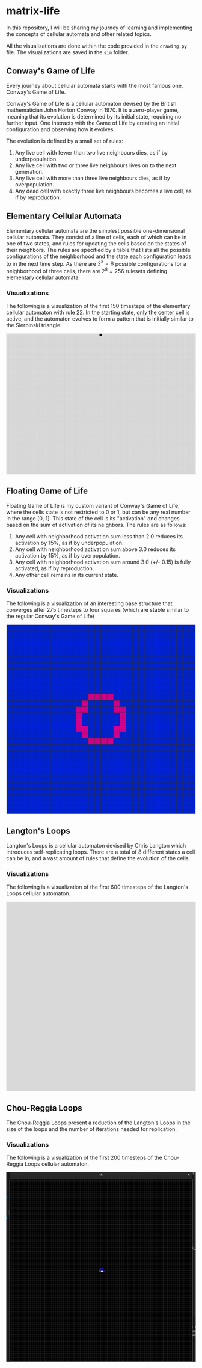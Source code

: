 # matrix-life
In this repository, I will be sharing my journey of learning and implementing the concepts of cellular automata and other related topics. 

All the visualizations are done within the code provided in the `drawing.py` file. The visualizations are saved in the `sim` folder.

## Conway's Game of Life
Every journey about cellular automata starts with the most famous one, Conway's Game of Life.

Conway's Game of Life is a cellular automaton devised by the British mathematician John Horton Conway in 1970. It is a zero-player game, meaning that its evolution is determined by its initial state, requiring no further input. One interacts with the Game of Life by creating an initial configuration and observing how it evolves.

The evolution is defined by a small set of rules:
1. Any live cell with fewer than two live neighbours dies, as if by underpopulation.
2. Any live cell with two or three live neighbours lives on to the next generation.
3. Any live cell with more than three live neighbours dies, as if by overpopulation.
4. Any dead cell with exactly three live neighbours becomes a live cell, as if by reproduction.

## Elementary Cellular Automata
Elementary cellular automata are the simplest possible one-dimensional cellular automata. They consist of a line of cells, each of which can be in one of two states, and rules for updating the cells based on the states of their neighbors. The rules are specified by a table that lists all the possible configurations of the neighborhood and the state each configuration leads to in the next time step. As there are $2^3 = 8$ possible configurations for a neighborhood of three cells, there are $2^8 = 256$ rulesets defining elementary cellular automata.

### Visualizations
The following is a visualization of the first 150 timesteps of the elementary cellular automaton with rule 22. In the starting state, only the center cell is active, and the automaton evolves to form a pattern that is initially similar to the Sierpinski triangle.

![Rule 22](sim/elementary_rule22.gif)

## Floating Game of Life
Floating Game of Life is my custom variant of Conway's Game of Life, where the cells state is not restricted to 0 or 1, but can be any real number in the range [0, 1]. This state of the cell is its "activation" and changes based on the sum of activation of its neighbors. The rules are as follows:
1. Any cell with neighborhood activation sum less than 2.0 reduces its activation by 15%, as if by underpopulation.
2. Any cell with neighborhood activation sum above 3.0 reduces its activation by 15%, as if by overpopulation.
3. Any cell with neighborhood activation sum around 3.0 (+/- 0.15) is fully activated, as if by reproduction.
4. Any other cell remains in its current state.

### Visualizations
The following is a visualization of an interesting base structure that converges after 275 timesteps to four squares (which are stable similar to the regular Conway's Game of Life)

![Floating Simulation](sim/floating_conway.gif)

## Langton's Loops
Langton's Loops is a cellular automaton devised by Chris Langton which introduces self-replicating loops. There are a total of 8 different states a cell can be in, and a vast amount of rules that define the evolution of the cells. 

### Visualizations
The following is a visualization of the first 600 timesteps of the Langton's Loops cellular automaton. 

![Langton's Loops](sim/langton_loops.gif)

## Chou-Reggia Loops
The Chou-Reggia Loops present a reduction of the Langton's Loops in the size of the loops and the number of iterations needed for replication.

### Visualizations
The following is a visualization of the first 200 timesteps of the Chou-Reggia Loops cellular automaton.

![Chou-Reggia Loops](sim/chou_reggia_loops.gif)